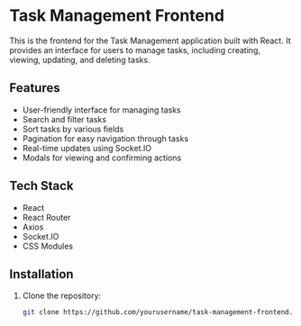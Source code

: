 # Task Management Frontend

This is the frontend for the Task Management application built with React. It provides an interface for users to manage tasks, including creating, viewing, updating, and deleting tasks.

## Features

- User-friendly interface for managing tasks
- Search and filter tasks
- Sort tasks by various fields
- Pagination for easy navigation through tasks
- Real-time updates using Socket.IO
- Modals for viewing and confirming actions

## Tech Stack

- React
- React Router
- Axios
- Socket.IO
- CSS Modules

## Installation

1. Clone the repository:

   ```bash
   git clone https://github.com/yourusername/task-management-frontend.git
